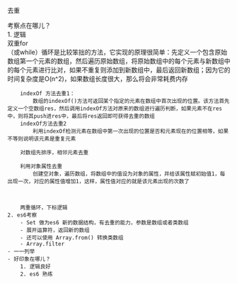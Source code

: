 去重             

考察点在哪儿？              
    1. 逻辑            
        双重for         
            （或while）循环是比较笨拙的方法，它实现的原理很简单：先定义一个包含原始数组第一个元素的数组，然后遍历原始数组，将原始数组中的每个元素与新数组中的每个元素进行比对，如果不重复则添加到新数组中，最后返回新数组；因为它的时间复杂度是O(n^2)，如果数组长度很大，那么将会非常耗费内存              

        indexOf 方法去重1：           
            数组的indexOf()方法可返回某个指定的元素在数组中首次出现的位置。该方法首先定义一个空数组res，然后调用indexOf方法对原来的数组进行遍历判断，如果元素不在res中，则将其push进res中，最后将res返回即可获得去重的数组            
        indexOf方法去重2           
            利用indexOf检测元素在数组中第一次出现的位置是否和元素现在的位置相等，如果不等则说明该元素是重复元素            

        对数组先排序，相邻元素去重             

        利用对象属性去重                    
            创建空对象，遍历数组，将数组中的值设为对象的属性，并给该属性赋初始值1，每出现一次，对应的属性值增加1，这样，属性值对应的就是该元素出现的次数了                

        

        两重循环，下标逻辑            
    2. es6考察             
        - Set 做为es6 新的数据结构，有去重的能力，参数是数组或者类数组             
        - 展开运算符，返回新的数组          
        - 还可以使用 Array.from() 转换类数组            
        - Array.filter              
    - 一一列举             
    - 好印象在哪儿？           
        1. 逻辑良好              
        2. es6 熟练               